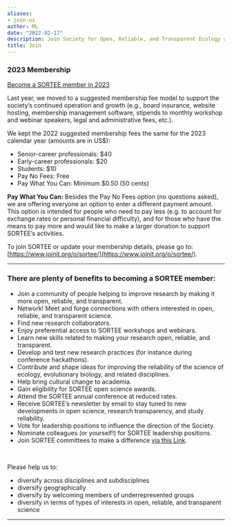 ```yaml
---
aliases:
- join-us
author: ML
date: "2022-02-17"
description: Join Society for Open, Reliable, and Transparent Ecology and Evolutionary biology (SORTEE)
title: Join
---
```


### 2023 Membership   

[Become a SORTEE member in 2023](https://www.joinit.org/o/sortee/)

Last year, we moved to a suggested membership fee model to support the society’s continued operation and growth (e.g., board insurance, website hosting, membership management software, stipends to monthly workshop and webinar speakers, legal and administrative fees, etc.). 

We kept the 2022 suggested membership fees the same for the 2023 calendar year (amounts are in US$):
* Senior-career professionals: $40
* Early-career professionals: $20
* Students: $10
* Pay No Fees: Free
* Pay What You Can: Minimum $0.50 (50 cents)

**Pay What You Can:** Besides the Pay No Fees option (no questions asked), we are offering everyone an option to enter a different payment amount. This option is intended for people who need to pay less (e.g. to account for exchange rates or personal financial difficulty), and for those who have the means to pay more and would like to make a larger donation to support SORTEE’s activities.

To join SORTEE or update your membership details, please go to: [https://www.joinit.org/o/sortee/](https://www.joinit.org/o/sortee/).

----

### There are plenty of benefits to becoming a SORTEE member:

* Join a community of people helping to improve research by making it more open, reliable, and transparent.
* Network! Meet and forge connections with others interested in open, reliable, and transparent science.
* Find new research collaborators.
* Enjoy preferential access to SORTEE workshops and webinars.
* Learn new skills related to making your research open, reliable, and transparent.
* Develop and test new research practices (for instance during conference hackathons).
* Contribute and shape ideas for improving the reliability of the science of ecology, evolutionary biology, and related disciplines.
* Help bring cultural change to academia.
* Gain eligibility for SORTEE open science awards.
* Attend the SORTEE annual conference at reduced rates.
* Receive SORTEE’s newsletter by email to stay tuned to new developments in open science, research transparency, and study reliability.
* Vote for leadership positions to influence the direction of the Society.
* Nominate colleagues (or yourself!) for SORTEE leadership positions.
* Join SORTEE committees to make a difference [via this Link](https://www.sortee.org/people/).

&nbsp;

Please help us to:   

* diversify across disciplines and subdisciplines   
* diversify geographically  
* diversify by welcoming members of underrepresented groups   
* diversify in terms of types of interests in open, reliable, and transparent science   

----
